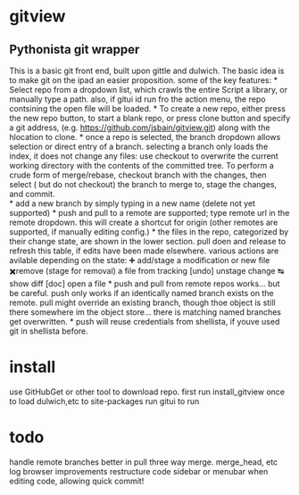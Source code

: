 gitview
=======

Pythonista git wrapper
-----------------------
This is a basic git front end, built upon gittle and dulwich.  The basic idea is to make git on the ipad an easier proposition.  some of the key features:
    * Select repo from a dropdown list, which crawls the entire Script a library, or manually type a path.  also, if gitui id run fro  the action menu, the repo contsining the open file will be loaded.
    * To create a new repo, either press the new repo button, to start a blank repo, or press clone button and specify a git address, (e.g. https://github.com/jsbain/gitview.git) along with the hlocation to clone.
    * once a repo is selected, the branch dropdown allows selection or direct entry of a branch.  selecting a branch only loads the index, it does not change any files:  use checkout to overwrite the current working directory with the contents of the committed tree. To perform a crude form of merge/rebase, checkout branch with the changes, then select ( but do not checkout) the branch to merge to, stage the changes, and commit.  
    * add a new branch by simply typing in a new name (delete not yet supported)
    * push and pull to a remote are supported; type remote url in the remote dropdown.  this will create a shortcut for origin (other remotes are supported, if manually editing config.)
    * the files in the repo, categorized by their change state, are shown in the lower section.  pull doen and release to refresh this table, if edits have been made elsewhere.   various actions are avilable depending on the state:
        ➕ add/stage a modification or new file
        ✖️remove (stage for removal) a file from tracking
        [undo] unstage change
        ↹ show diff
        [doc] open a file
    * push and pull from remote repos works... but be careful.  push only works if an identically named branch exists on the remote.
    pull might override an existing branch, though thoe object is still there somewhere im the object store...  there is 
    matching named branches get overwritten.
    * push will reuse credentials from shellista, if youve used git in shellista before.

         
install
=======
use GitHubGet or other tool to download repo.
first run install_gitview once to load dulwich,etc to site-packages
run gitui to run
                                                                                                                    
todo
====
handle remote branches better in pull
three way merge. merge_head, etc
log browser improvements
restructure code
sidebar or menubar when editing code, allowing quick commit!


                                                                                                        
